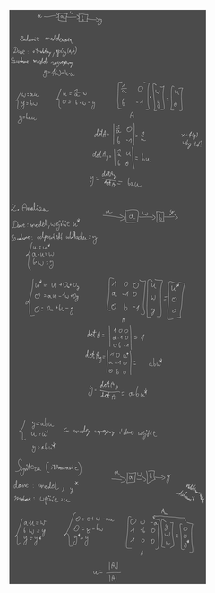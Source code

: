 ![Drawing 2023-04-24 07.32.39.excalidraw](Notatki/Semestr%202/Teoria%20system%C3%B3w/%C4%86wiczenia/%C4%86wiczenia%204/Drawing%202023-04-24%2007.32.39.excalidraw.svg)